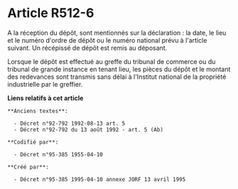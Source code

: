 # Article R512-6

A la réception du dépôt, sont mentionnés sur la déclaration : la date, le lieu et le numéro d'ordre de dépôt ou le numéro
national prévu à l'article suivant. Un récépissé de dépôt est remis au déposant.

Lorsque le dépôt est effectué au greffe du tribunal de commerce ou du tribunal de grande instance en tenant lieu, les pièces
du dépôt et le montant des redevances sont transmis sans délai à l'Institut national de la propriété industrielle par le
greffier.

**Liens relatifs à cet article**

	**Anciens textes**:

	  - Décret n°92-792 1992-08-13 art. 5
	  - Décret n°92-792 du 13 août 1992 - art. 5 (Ab)

	**Codifié par**:

	  - Décret n°95-385 1955-04-10

	**Créé par**:

	  - Décret n°95-385 1995-04-10 annexe JORF 13 avril 1995
